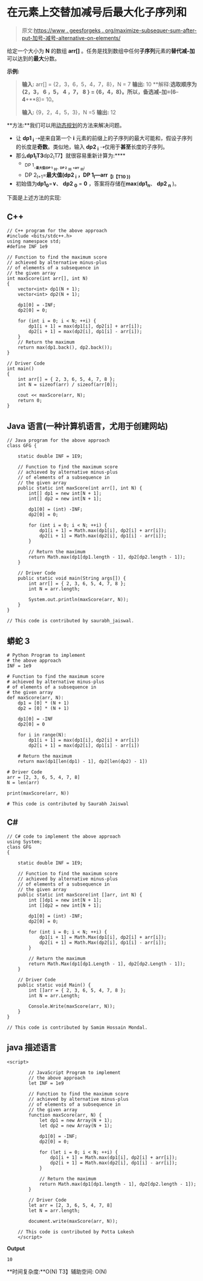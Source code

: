 # 在元素上交替加减号后最大化子序列和

> 原文:[https://www . geesforgeks . org/maximize-subsequer-sum-after-put-加号-减号-alternative-on-elements/](https://www.geeksforgeeks.org/maximize-subsequence-sum-after-putting-plus-minus-sign-alternatively-on-elements/)

给定一个大小为 **N** 的数组 **arr[]** 。任务是找到数组中任何**子序列**元素的**替代减–加**可以达到的**最大**分数。

**示例:**

> **输入:** arr[] = {2，3，6，5，4，7，8}，N = 7
> **输出:** 10
> **解释:**选取顺序为{2，3， **6** ，5， **4** ，7， **8** } = {6，4，8}。所以，备选减–加=(6**–**4**+**8)= 10。
> 
> **输入:** {9，2，4，5，3}，N =5
> **输出:** 12

**方法:**我们可以用[动态规划](https://www.geeksforgeeks.org/dynamic-programming/)的方法来解决问题。

*   让 **dp1 <sub>i</sub>** ⇢是来自第一个 **i** 元素的前缀上的子序列的最大可能和，假设子序列的长度是**奇数**。类似地，输入 **dp2 <sub>i</sub>** ⇢仅用于**甚至**长度的子序列。
*   那么**dp1<sub>I</sub>T3**dp2<sub>I</sub>T7】就很容易重新计算为:****
    *   <sub>DP 1<sub><sub>=**最大值(DP 1<sub>【I】</sub>、DP 2<sub>【I】</sub>+arr<sub>【I】</sub>**)</sub></sub></sub>
    *   DP 2<sub>I+1</sub>=**最大值(dp2 <sub>i</sub> ，DP 1<sub>I</sub>—arr<sub>【I【T10 })</sub>**
*   初始值为**dp1<sub>0</sub>**=**∨**、 **dp2 <sub>0</sub>** = **0** ，答案将存储在**max**(**dp1<sub>n</sub>**、 **dp2 <sub>n</sub>** )。

下面是上述方法的实现:

## C++

```
// C++ program for the above approach
#include <bits/stdc++.h>
using namespace std;
#define INF 1e9

// Function to find the maximum score
// achieved by alternative minus-plus
// of elements of a subsequence in
// the given array
int maxScore(int arr[], int N)
{
    vector<int> dp1(N + 1);
    vector<int> dp2(N + 1);

    dp1[0] = -INF;
    dp2[0] = 0;

    for (int i = 0; i < N; ++i) {
        dp1[i + 1] = max(dp1[i], dp2[i] + arr[i]);
        dp2[i + 1] = max(dp2[i], dp1[i] - arr[i]);
    }
    // Return the maximum
    return max(dp1.back(), dp2.back());
}

// Driver Code
int main()
{
    int arr[] = { 2, 3, 6, 5, 4, 7, 8 };
    int N = sizeof(arr) / sizeof(arr[0]);

    cout << maxScore(arr, N);
    return 0;
}
```

## Java 语言(一种计算机语言，尤用于创建网站)

```
// Java program for the above approach
class GFG {

    static double INF = 1E9;

    // Function to find the maximum score
    // achieved by alternative minus-plus
    // of elements of a subsequence in
    // the given array
    public static int maxScore(int arr[], int N) {
        int[] dp1 = new int[N + 1];
        int[] dp2 = new int[N + 1];

        dp1[0] = (int) -INF;
        dp2[0] = 0;

        for (int i = 0; i < N; ++i) {
            dp1[i + 1] = Math.max(dp1[i], dp2[i] + arr[i]);
            dp2[i + 1] = Math.max(dp2[i], dp1[i] - arr[i]);
        }

        // Return the maximum
        return Math.max(dp1[dp1.length - 1], dp2[dp2.length - 1]);
    }

    // Driver Code
    public static void main(String args[]) {
        int arr[] = { 2, 3, 6, 5, 4, 7, 8 };
        int N = arr.length;

        System.out.println(maxScore(arr, N));
    }
}

// This code is contributed by saurabh_jaiswal.
```

## 蟒蛇 3

```
# Python Program to implement
# the above approach
INF = 1e9

# Function to find the maximum score
# achieved by alternative minus-plus
# of elements of a subsequence in
# the given array
def maxScore(arr, N):
    dp1 = [0] * (N + 1)
    dp2 = [0] * (N + 1)

    dp1[0] = -INF
    dp2[0] = 0

    for i in range(N):
        dp1[i + 1] = max(dp1[i], dp2[i] + arr[i])
        dp2[i + 1] = max(dp2[i], dp1[i] - arr[i])

    # Return the maximum
    return max(dp1[len(dp1) - 1], dp2[len(dp2) - 1])

# Driver Code
arr = [2, 3, 6, 5, 4, 7, 8]
N = len(arr)

print(maxScore(arr, N))

# This code is contributed by Saurabh Jaiswal
```

## C#

```
// C# code to implement the above approach
using System;
class GFG
{

    static double INF = 1E9;

    // Function to find the maximum score
    // achieved by alternative minus-plus
    // of elements of a subsequence in
    // the given array
    public static int maxScore(int []arr, int N) {
        int []dp1 = new int[N + 1];
        int []dp2 = new int[N + 1];

        dp1[0] = (int) -INF;
        dp2[0] = 0;

        for (int i = 0; i < N; ++i) {
            dp1[i + 1] = Math.Max(dp1[i], dp2[i] + arr[i]);
            dp2[i + 1] = Math.Max(dp2[i], dp1[i] - arr[i]);
        }

        // Return the maximum
        return Math.Max(dp1[dp1.Length - 1], dp2[dp2.Length - 1]);
    }

    // Driver Code
    public static void Main() {
        int []arr = { 2, 3, 6, 5, 4, 7, 8 };
        int N = arr.Length;

        Console.Write(maxScore(arr, N));
    }
}

// This code is contributed by Samim Hossain Mondal.
```

## java 描述语言

```
<script>

        // JavaScript Program to implement
        // the above approach
        let INF = 1e9

        // Function to find the maximum score
        // achieved by alternative minus-plus
        // of elements of a subsequence in
        // the given array
        function maxScore(arr, N) {
            let dp1 = new Array(N + 1);
            let dp2 = new Array(N + 1);

            dp1[0] = -INF;
            dp2[0] = 0;

            for (let i = 0; i < N; ++i) {
                dp1[i + 1] = Math.max(dp1[i], dp2[i] + arr[i]);
                dp2[i + 1] = Math.max(dp2[i], dp1[i] - arr[i]);
            }

            // Return the maximum
            return Math.max(dp1[dp1.length - 1], dp2[dp2.length - 1]);
        }

        // Driver Code
        let arr = [2, 3, 6, 5, 4, 7, 8]
        let N = arr.length;

        document.write(maxScore(arr, N));

    // This code is contributed by Potta Lokesh
    </script>
```

**Output**

```
10
```

**时间复杂度:**O(N)
T3】辅助空间: O(N)